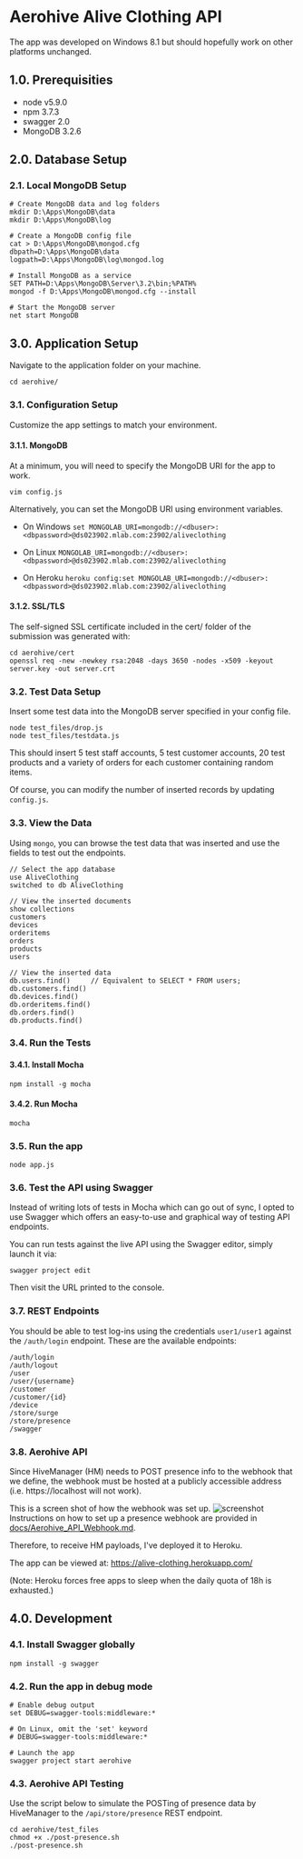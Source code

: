 # Aerohive Alive Clothing API
The app was developed on Windows 8.1 but should hopefully work on other platforms unchanged.

## 1.0. Prerequisities

- node v5.9.0
- npm 3.7.3
- swagger 2.0
- MongoDB 3.2.6


## 2.0. Database Setup
### 2.1. Local MongoDB Setup
```
# Create MongoDB data and log folders
mkdir D:\Apps\MongoDB\data
mkdir D:\Apps\MongoDB\log

# Create a MongoDB config file
cat > D:\Apps\MongoDB\mongod.cfg
dbpath=D:\Apps\MongoDB\data
logpath=D:\Apps\MongoDB\log\mongod.log

# Install MongoDB as a service
SET PATH=D:\Apps\MongoDB\Server\3.2\bin;%PATH%
mongod -f D:\Apps\MongoDB\mongod.cfg --install

# Start the MongoDB server
net start MongoDB
```


## 3.0. Application Setup
Navigate to the application folder on your machine.
```
cd aerohive/
```

### 3.1. Configuration Setup
Customize the app settings to match your environment.

#### 3.1.1. MongoDB
At a minimum, you will need to specify the MongoDB URI for the app to work.
```
vim config.js
```

Alternatively, you can set the MongoDB URI using environment variables.
- On Windows
`set MONGOLAB_URI=mongodb://<dbuser>:<dbpassword>@ds023902.mlab.com:23902/aliveclothing`

- On Linux
`MONGOLAB_URI=mongodb://<dbuser>:<dbpassword>@ds023902.mlab.com:23902/aliveclothing`

- On Heroku
`heroku config:set MONGOLAB_URI=mongodb://<dbuser>:<dbpassword>@ds023902.mlab.com:23902/aliveclothing`


#### 3.1.2. SSL/TLS
The self-signed SSL certificate included in the cert/ folder of the submission was generated with:
```
cd aerohive/cert
openssl req -new -newkey rsa:2048 -days 3650 -nodes -x509 -keyout server.key -out server.crt
```


### 3.2. Test Data Setup
Insert some test data into the MongoDB server specified in your config file.
```
node test_files/drop.js
node test_files/testdata.js
```

This should insert 5 test staff accounts, 5 test customer accounts, 20 test products and 
a variety of orders for each customer containing random items. 

Of course, you can modify the number of inserted records by updating `config.js`.


### 3.3. View the Data
Using `mongo`, you can browse the test data that was inserted and use the fields to test out the endpoints.

```
// Select the app database
use AliveClothing
switched to db AliveClothing

// View the inserted documents
show collections
customers
devices
orderitems
orders
products
users

// View the inserted data
db.users.find()     // Equivalent to SELECT * FROM users;
db.customers.find()
db.devices.find()
db.orderitems.find()
db.orders.find()
db.products.find()
```

### 3.4. Run the Tests 
#### 3.4.1. Install Mocha
```
npm install -g mocha
```

#### 3.4.2. Run Mocha
```
mocha
```

### 3.5. Run the app
```
node app.js
```

### 3.6. Test the API using Swagger
Instead of writing lots of tests in Mocha which can go out of sync, I opted to use 
Swagger which offers an easy-to-use and graphical way of testing API endpoints.

You can run tests against the live API using the Swagger editor, simply launch it via:
```
swagger project edit
```
Then visit the URL printed to the console.


### 3.7. REST Endpoints
You should be able to test log-ins using the credentials `user1/user1` against the `/auth/login` endpoint.
These are the available endpoints:
```
/auth/login 
/auth/logout
/user
/user/{username}
/customer
/customer/{id}
/device
/store/surge
/store/presence
/swagger
```

### 3.8. Aerohive API
Since HiveManager (HM) needs to POST presence info to the webhook that we define, the webhook must be hosted at 
a publicly accessible address (i.e. https://localhost will not work). 

This is a screen shot of how the webhook was set up.
![screenshot](docs/alive-clothing.png)
Instructions on how to set up a presence webhook are provided in [docs/Aerohive_API_Webhook.md](docs/Aerohive_API_Webhook.md).

Therefore, to receive HM payloads, I've deployed it to Heroku. 

The app can be viewed at: https://alive-clothing.herokuapp.com/

(Note: Heroku forces free apps to sleep when the daily quota of 18h is exhausted.)




## 4.0. Development
### 4.1. Install Swagger globally
```
npm install -g swagger
```

### 4.2. Run the app in debug mode
```
# Enable debug output
set DEBUG=swagger-tools:middleware:*

# On Linux, omit the 'set' keyword 
# DEBUG=swagger-tools:middleware:*

# Launch the app
swagger project start aerohive
```

### 4.3. Aerohive API Testing
Use the script below to simulate the POSTing of presence data by HiveManager to the `/api/store/presence` REST endpoint.

```
cd aerohive/test_files
chmod +x ./post-presence.sh
./post-presence.sh
```
